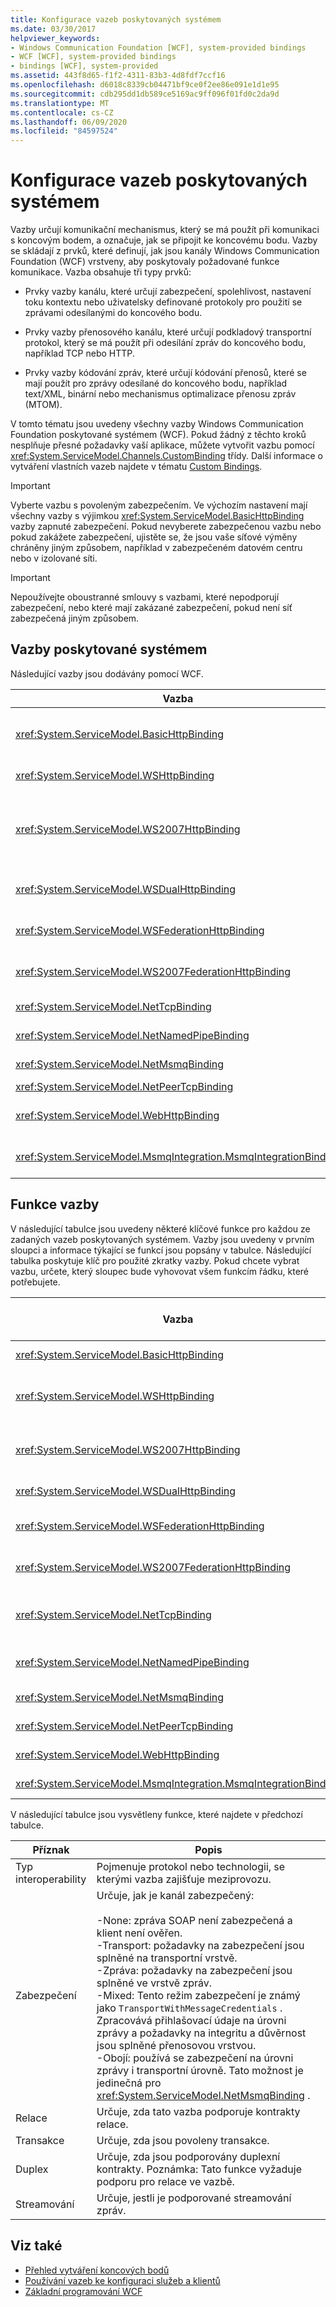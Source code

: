 ```yaml
---
title: Konfigurace vazeb poskytovaných systémem
ms.date: 03/30/2017
helpviewer_keywords:
- Windows Communication Foundation [WCF], system-provided bindings
- WCF [WCF], system-provided bindings
- bindings [WCF], system-provided
ms.assetid: 443f8d65-f1f2-4311-83b3-4d8fdf7ccf16
ms.openlocfilehash: d6018c8339cb04471bf9ce0f2ee86e091e1d1e95
ms.sourcegitcommit: cdb295dd1db589ce5169ac9ff096f01fd0c2da9d
ms.translationtype: MT
ms.contentlocale: cs-CZ
ms.lasthandoff: 06/09/2020
ms.locfileid: "84597524"
---
```

# <a name="configuring-system-provided-bindings"></a>Konfigurace vazeb poskytovaných systémem
Vazby určují komunikační mechanismus, který se má použít při komunikaci s koncovým bodem, a označuje, jak se připojit ke koncovému bodu. Vazby se skládají z prvků, které definují, jak jsou kanály Windows Communication Foundation (WCF) vrstveny, aby poskytovaly požadované funkce komunikace. Vazba obsahuje tři typy prvků:  
  
- Prvky vazby kanálu, které určují zabezpečení, spolehlivost, nastavení toku kontextu nebo uživatelsky definované protokoly pro použití se zprávami odesílanými do koncového bodu.  
  
- Prvky vazby přenosového kanálu, které určují podkladový transportní protokol, který se má použít při odesílání zpráv do koncového bodu, například TCP nebo HTTP.  
  
- Prvky vazby kódování zpráv, které určují kódování přenosů, které se mají použít pro zprávy odesílané do koncového bodu, například text/XML, binární nebo mechanismus optimalizace přenosu zpráv (MTOM).  
  
 V tomto tématu jsou uvedeny všechny vazby Windows Communication Foundation poskytované systémem (WCF). Pokud žádný z těchto kroků nesplňuje přesné požadavky vaší aplikace, můžete vytvořit vazbu pomocí <xref:System.ServiceModel.Channels.CustomBinding> třídy. Další informace o vytváření vlastních vazeb najdete v tématu [Custom Bindings](../extending/custom-bindings.md).  
  
> [!IMPORTANT]
> Vyberte vazbu s povoleným zabezpečením. Ve výchozím nastavení mají všechny vazby s výjimkou <xref:System.ServiceModel.BasicHttpBinding> vazby zapnuté zabezpečení. Pokud nevyberete zabezpečenou vazbu nebo pokud zakážete zabezpečení, ujistěte se, že jsou vaše síťové výměny chráněny jiným způsobem, například v zabezpečeném datovém centru nebo v izolované síti.  
  
> [!IMPORTANT]
> Nepoužívejte oboustranné smlouvy s vazbami, které nepodporují zabezpečení, nebo které mají zakázané zabezpečení, pokud není síť zabezpečená jiným způsobem.  
  
## <a name="system-provided-bindings"></a>Vazby poskytované systémem  
 Následující vazby jsou dodávány pomocí WCF.  
  
|Vazba|Konfigurační element|Popis|  
|-------------|---------------------------|-----------------|  
|<xref:System.ServiceModel.BasicHttpBinding>|[\<basicHttpBinding>](../../configure-apps/file-schema/wcf/basichttpbinding.md)|Vazba, která je vhodná pro komunikaci s profilem WS-Basic, který splňuje webové služby, například služby založené na ASP.NET Web Services (ASMX). Tato vazba používá jako výchozí kódování zprávy HTTP jako Transport a text/XML.|  
|<xref:System.ServiceModel.WSHttpBinding>|[\<wsHttpBinding>](../../configure-apps/file-schema/wcf/wshttpbinding.md)|Zabezpečená a interoperabilní vazba, která je vhodná pro neduplexní kontrakty služeb.|  
|<xref:System.ServiceModel.WS2007HttpBinding>|[\<ws2007HttpBinding>](../../configure-apps/file-schema/wcf/ws2007httpbinding.md)|Zabezpečená a interoperabilní vazba, která poskytuje podporu pro správné verze <xref:System.ServiceModel.WSHttpBinding.Security%2A> <xref:System.ServiceModel.ReliableSession> prvků, a <xref:System.ServiceModel.WSHttpBindingBase.TransactionFlow%2A> vazby.|  
|<xref:System.ServiceModel.WSDualHttpBinding>|[\<wsDualHttpBinding>](../../configure-apps/file-schema/wcf/wsdualhttpbinding.md)|Zabezpečená a interoperabilní vazba, která je vhodná pro duplexní kontrakty služeb nebo komunikace prostřednictvím zprostředkovatelů SOAP.|  
|<xref:System.ServiceModel.WSFederationHttpBinding>|[\<wsFederationHttpBinding>](../../configure-apps/file-schema/wcf/wsfederationhttpbinding.md)|Zabezpečená a interoperabilní vazba, která podporuje protokol WS-Federation umožňující organizacím ve federaci efektivně ověřovat a autorizovat uživatele.|  
|<xref:System.ServiceModel.WS2007FederationHttpBinding>|[\<ws2007FederationHttpBinding>](../../configure-apps/file-schema/wcf/ws2007federationhttpbinding.md)|Zabezpečená a interoperabilní vazba, která je odvozena z <xref:System.ServiceModel.WS2007HttpBinding> a podporuje federované zabezpečení.|  
|<xref:System.ServiceModel.NetTcpBinding>|[\<netTcpBinding>](../../configure-apps/file-schema/wcf/nettcpbinding.md)|Zabezpečená a optimalizovaná vazba vhodná pro komunikaci mezi počítači mezi aplikacemi WCF.|  
|<xref:System.ServiceModel.NetNamedPipeBinding>|[\<netNamedPipeBinding>](../../configure-apps/file-schema/wcf/netnamedpipebinding.md)|Zabezpečená, spolehlivá a optimalizovaná vazba, která je vhodná pro komunikaci na počítači mezi aplikacemi WCF.|  
|<xref:System.ServiceModel.NetMsmqBinding>|[\<netMsmqBinding>](../../configure-apps/file-schema/wcf/netmsmqbinding.md)|Vazba zařazená do fronty, která je vhodná pro komunikaci mezi počítači mezi aplikacemi WCF.|  
|<xref:System.ServiceModel.NetPeerTcpBinding>|[\<netPeerTcpBinding>](../../configure-apps/file-schema/wcf/netpeertcpbinding.md)|Vazba, která umožňuje zabezpečenou komunikaci s více počítači.|  
|<xref:System.ServiceModel.WebHttpBinding>|[\<webHttpBinding>](../../configure-apps/file-schema/wcf/webhttpbinding.md)|Vazba používaná ke konfiguraci koncových bodů pro webové služby WCF, které jsou vystaveny prostřednictvím požadavků HTTP namísto zpráv SOAP.|  
|<xref:System.ServiceModel.MsmqIntegration.MsmqIntegrationBinding>|[\<msmqIntegrationBinding>](../../configure-apps/file-schema/wcf/msmqintegrationbinding.md)|Vazba, která je vhodná pro komunikaci mezi počítači mezi aplikací WCF a stávajícími službami řízení front zpráv (označované také jako MSMQ).|  
  
## <a name="binding-features"></a>Funkce vazby  
 V následující tabulce jsou uvedeny některé klíčové funkce pro každou ze zadaných vazeb poskytovaných systémem. Vazby jsou uvedeny v prvním sloupci a informace týkající se funkcí jsou popsány v tabulce. Následující tabulka poskytuje klíč pro použité zkratky vazby. Pokud chcete vybrat vazbu, určete, který sloupec bude vyhovovat všem funkcím řádku, které potřebujete.  
  
|Vazba|Interoperabilita|Režim zabezpečení (výchozí)|Relace<br /><br /> (Výchozí)|Transakce|Duplex|  
|-------------|----------------------|----------------------------------|-----------------------------|------------------|------------|  
|<xref:System.ServiceModel.BasicHttpBinding>|Základní profil 1,1|(Žádné), přenos, zpráva, smíšená|Žádné, (žádné)|(None)|Není k dispozici|  
|<xref:System.ServiceModel.WSHttpBinding>|WS|Žádná, přenosová, (zpráva), smíšená|(Žádné), přenos, Spolehlivá relace|(Žádné), ano|Není k dispozici|  
|<xref:System.ServiceModel.WS2007HttpBinding>|WS-Security, WS-Trust, WS-SecureConversation, WS-SecurityPolicy|Žádná, přenosová, (zpráva), smíšená|(Žádné), přenos, Spolehlivá relace|(Žádné), ano|Není k dispozici|  
|<xref:System.ServiceModel.WSDualHttpBinding>|WS|Žádné, (zpráva)|(Spolehlivá relace)|(Žádné), ano|Yes|  
|<xref:System.ServiceModel.WSFederationHttpBinding>|WS-Federation|Žádná, (zpráva), smíšená|(Žádné), Spolehlivá relace|(Žádné), ano|No|  
|<xref:System.ServiceModel.WS2007FederationHttpBinding>|WS-Federation|Žádná, (zpráva), smíšená|(Žádné), Spolehlivá relace|(Žádné), ano|No|  
|<xref:System.ServiceModel.NetTcpBinding>|.NET|Žádné, (Transport), zpráva,<br /><br /> Smíšené|Spolehlivá relace, (přenos)|(Žádné), ano|Yes|  
|<xref:System.ServiceModel.NetNamedPipeBinding>|.NET|NTato<br /><br /> Přepravu|Žádné, (Transport)|(Žádné), ano|Yes|  
|<xref:System.ServiceModel.NetMsmqBinding>|.NET|Žádná, zpráva, (Transport), obojí|(None)|(Žádné), ano|No|  
|<xref:System.ServiceModel.NetPeerTcpBinding>|Partnerská|Žádná, zpráva, (Transport), smíšené|(None)|(None)|Yes|  
|<xref:System.ServiceModel.WebHttpBinding>|.Net|Žádný, přenos, TransportCredentialOnly|(None)|(None)|Není k dispozici|  
|<xref:System.ServiceModel.MsmqIntegration.MsmqIntegrationBinding>|MSMQ|Žádné, (Transport)|(None)|(Žádné), ano|Není k dispozici|  
  
 V následující tabulce jsou vysvětleny funkce, které najdete v předchozí tabulce.  
  
|Příznak|Popis|  
|-------------|-----------------|  
|Typ interoperability|Pojmenuje protokol nebo technologii, se kterými vazba zajišťuje meziprovozu.|  
|Zabezpečení|Určuje, jak je kanál zabezpečený:<br /><br /> -None: zpráva SOAP není zabezpečená a klient není ověřen.<br />-Transport: požadavky na zabezpečení jsou splněné na transportní vrstvě.<br />-Zpráva: požadavky na zabezpečení jsou splněné ve vrstvě zpráv.<br />-Mixed: Tento režim zabezpečení je známý jako `TransportWithMessageCredentials` . Zpracovává přihlašovací údaje na úrovni zprávy a požadavky na integritu a důvěrnost jsou splněné přenosovou vrstvou.<br />-Obojí: používá se zabezpečení na úrovni zprávy i transportní úrovně. Tato možnost je jedinečná pro <xref:System.ServiceModel.NetMsmqBinding> .|  
|Relace|Určuje, zda tato vazba podporuje kontrakty relace.|  
|Transakce|Určuje, zda jsou povoleny transakce.|  
|Duplex|Určuje, zda jsou podporovány duplexní kontrakty. Poznámka: Tato funkce vyžaduje podporu pro relace ve vazbě.|  
|Streamování|Určuje, jestli je podporované streamování zpráv.|  
  
## <a name="see-also"></a>Viz také

- [Přehled vytváření koncových bodů](../endpoint-creation-overview.md)
- [Používání vazeb ke konfiguraci služeb a klientů](../using-bindings-to-configure-services-and-clients.md)
- [Základní programování WCF](../basic-wcf-programming.md)

